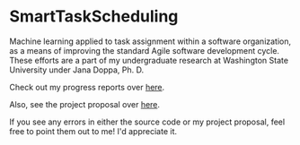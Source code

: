 # SmartTaskScheduling
Machine learning applied to task assignment within a software organization, as a means of improving the standard Agile software development cycle. These efforts are a part of my undergraduate research at Washington State University under Jana Doppa, Ph. D.

Check out my progress reports over [here](https://docs.google.com/document/d/17N2bRCSWOirAeS_4AD8ImuqxuisNkwwLAUuS1U-0JJo/edit?usp=sharing).

Also, see the project proposal over [here](https://docs.google.com/document/d/1SsWqcaKHSgFPztiEcrmhE0EpCseiNxIIAigREo-RE14/edit?usp=sharing).

If you see any errors in either the source code or my project proposal, feel free to point them out to me! I'd appreciate it.
